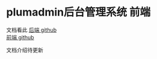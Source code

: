# plumadmin后台管理系统 前端
文档看此 [后端 github](https://github.com/plum429/plumadmin.git)  
[前端 github](https://github.com/plum429/plumadmin-admin.git) 

文档介绍待更新